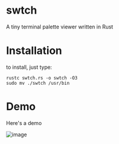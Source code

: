 # swtch
A tiny terminal palette viewer written in Rust

# Installation

to install, just type:
```
rustc swtch.rs -o swtch -O3
sudo mv ./swtch /usr/bin
```
# Demo

Here's a demo

![image](https://user-images.githubusercontent.com/93940240/163648661-80b58bd4-36de-43aa-9a02-cba9b755c0f6.png)
